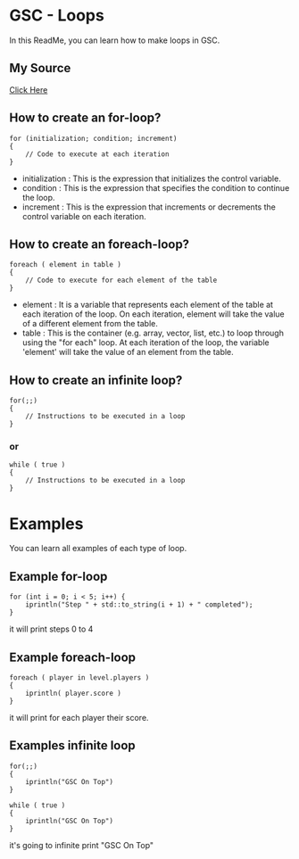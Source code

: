 # GSC - Loops

In this ReadMe, you can learn how to make loops in GSC.

## My Source

[Click Here](https://plutonium.pw/fr/docs/modding/loading-mods/)

## How to create an for-loop?

```gsc
for (initialization; condition; increment)
{
    // Code to execute at each iteration
}
```
- initialization : This is the expression that initializes the control variable.
- condition : This is the expression that specifies the condition to continue the loop.
- increment : This is the expression that increments or decrements the control variable on each iteration.

## How to create an foreach-loop?

```gsc
foreach ( element in table )
{
    // Code to execute for each element of the table
}
```

- element : It is a variable that represents each element of the table at each iteration of the loop. On each iteration, element will take the value of a different element from the table.
- table : This is the container (e.g. array, vector, list, etc.) to loop through using the "for each" loop. At each iteration of the loop, the variable 'element' will take the value of an element from the table.

## How to create an infinite loop?

```gsc
for(;;)
{
    // Instructions to be executed in a loop
}
```

### or

```gsc
while ( true )
{
    // Instructions to be executed in a loop
}
```

# Examples

You can learn all examples of each type of loop.

## Example for-loop

```gsc
for (int i = 0; i < 5; i++) {
    iprintln("Step " + std::to_string(i + 1) + " completed");
}
```

it will print steps 0 to 4

## Example foreach-loop

```gsc
foreach ( player in level.players )
{
    iprintln( player.score )
}
```

it will print for each player their score.

## Examples infinite loop

```gsc
for(;;)
{
    iprintln("GSC On Top")
}
```

```gsc
while ( true )
{
    iprintln("GSC On Top")
}
```

it's going to infinite print "GSC On Top"
